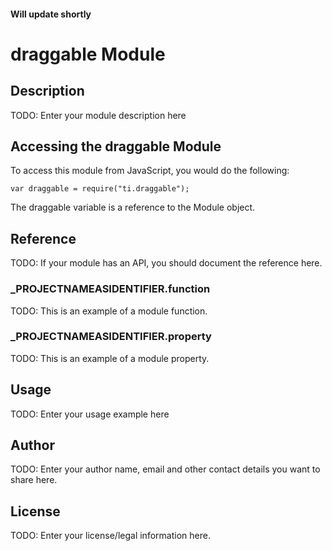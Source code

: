 #### Will update shortly

# draggable Module

## Description

TODO: Enter your module description here

## Accessing the draggable Module

To access this module from JavaScript, you would do the following:

	var draggable = require("ti.draggable");

The draggable variable is a reference to the Module object.	

## Reference

TODO: If your module has an API, you should document
the reference here.

### ___PROJECTNAMEASIDENTIFIER__.function

TODO: This is an example of a module function.

### ___PROJECTNAMEASIDENTIFIER__.property

TODO: This is an example of a module property.

## Usage

TODO: Enter your usage example here

## Author

TODO: Enter your author name, email and other contact
details you want to share here. 

## License

TODO: Enter your license/legal information here.
